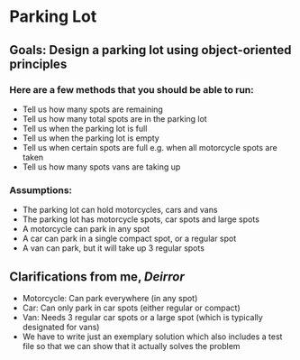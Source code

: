 # Parking Lot

Goals: Design a parking lot using object-oriented principles
-

### Here are a few methods that you should be able to run:

- Tell us how many spots are remaining
- Tell us how many total spots are in the parking lot
- Tell us when the parking lot is full
- Tell us when the parking lot is empty
- Tell us when certain spots are full e.g. when all motorcycle spots are taken
- Tell us how many spots vans are taking up

### Assumptions:

- The parking lot can hold motorcycles, cars and vans
- The parking lot has motorcycle spots, car spots and large spots
- A motorcycle can park in any spot
- A car can park in a single compact spot, or a regular spot
- A van can park, but it will take up 3 regular spots

Clarifications from me, ***Deirror***
--
- Motorcycle: Can park everywhere (in any spot)
- Car: Can only park in car spots (either regular or compact)
- Van: Needs 3 regular car spots or a large spot (which is typically designated for vans)
- We have to write just an exemplary solution which also includes a test file so that we can show that it actually solves the problem
